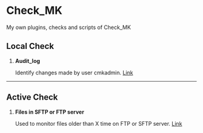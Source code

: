 # Check_MK
My own plugins, checks and scripts  of Check_MK

## Local Check
1. **Audit_log**
   
   Identify changes made by user cmkadmin.
[Link](https://github.com/alexeiev/Check_MK/blob/main/check_local_audit_log.sh)


***
## Active Check
1. **Files in SFTP or FTP server**
   
    Used to monitor files older than X time on FTP or SFTP server.
[Link](https://github.com/alexeiev/Check_MK/blob/main/check_active_sftp_ftp-fileTime.sh)